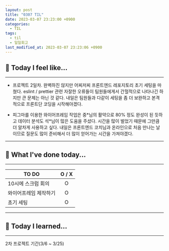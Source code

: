 ```yaml
---
layout: post
title: "0307 TIL"
date: 2023-03-07 23:23:00 +0900
categories:
  - TIL
tags:
  - til
  - 일일회고
last_modified_at: 2023-03-07 23:23:06 +0900
---
```


## 🙂 Today I feel like...

---

- 프로젝트 2일차. 완벽하진 않지만 어찌저찌 프론트엔드 레포지토리 초기 세팅을 마쳤다. eslint / prettier 관련 자잘한 오류들이 팀원들에게서 간헐적으로 나타나긴 하지만 큰 문제는 아닌 것 같다. 내일은 팀원들과 다같이 세팅을 좀 더 보완하고 본격적으로 프론트단 코딩을 시작해야겠다.

- 피그마를 이용한 와이어프레임 작업은 중\*님의 활약으로 80% 정도 완성이 된 듯하고 데이터 분석도 석\*님이 많은 도움을 주셨다. 시간을 많이 벌었기 때문에 그만큼 더 알차게 사용하고 싶다. 내일은 프론트엔드 코치님과 온라인으로 처음 만나는 날이므로 질문도 많이 준비해서 더 많이 얻어가는 시간을 가져야겠다.

---

## 🎁 What I've done today...

---

| TO DO                 | O / X |
| --------------------- | :---: |
| 10시에 스크럼 회의    |   O   |
| 와이어프레임 제작하기 |   O   |
| 초기 세팅             |   O   |

---

## 🎈 Today I learned...

---

2차 프로젝트 기간(3/6 ~ 3/25)
